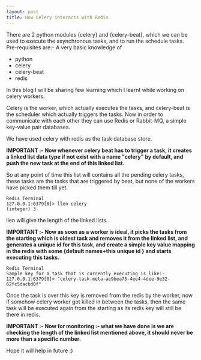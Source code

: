 ```yaml
---
layout: post
title: How Celery interacts with Redis
---
```


There are 2 python modules {celery} and {celery-beat}, which we can be used to execute the asynchronous tasks, and to run the schedule tasks.
Pre-requisites are:- A very basic knowledge of

 - python
 - celery
 - celery-beat
 - redis



In this blog I will be sharing few learning which I learnt while working on celery workers.

Celery is the worker, which actually executes the tasks, and celery-beat is the scheduler which actually triggers the tasks. Now in order to communicate with each other they can use Redis or Rabbit-MQ, a simple key-value pair databases.

We have used celery with redis as the task database store.

__IMPORTANT :- Now whenever celery beat has to trigger a task, it creates a linked list data type if not exist with a name "celery" by default, and push the new task at the end of this linked list.__

So at any point of time this list will contains all the pending celery tasks, these tasks are the tasks that are triggered by beat, but none of the workers have picked them till yet.

    Redis Terminal
    127.0.0.1:6379[0]> llen celery
    (integer) 3

llen will give the length of the linked lists.

__IMPORTANT :- Now as soon as a worker is ideal, it picks the tasks from the starting which is oldest task and removes it from the linked list, and generates a unique id for this task, and create a simple key value mapping in the redis with some {default names+this unique id } and starts executing this tasks.__

    Redis Terminal
    Sample key for a task that is currently executing is like:-
    127.0.0.1:6379[0]> "celery-task-meta-ae9bea75-4ee4-4dee-9e32-62fc5dacbd0f"

Once the task is over this key is removed from the redis by the worker, now if somehow celery worker got killed in between the tasks, then the same task will be executed again from the starting as its redis key will still be there in redis.

__IMPORTANT :- Now for monitoring :- what we have done is we are checking the length of the linked list mentioned above, it should never be more than a specific number.__


Hope it will help in future :)